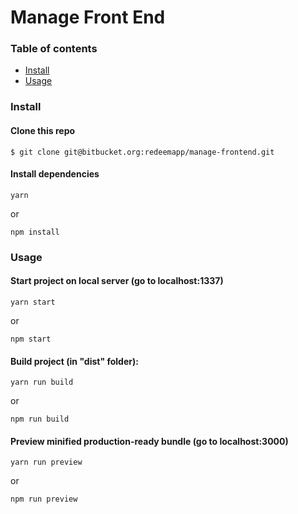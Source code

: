 ﻿# Manage Front End

### Table of contents

* [Install](#install)
* [Usage](#usage)

### Install

#### Clone this repo

```
$ git clone git@bitbucket.org:redeemapp/manage-frontend.git
```

#### Install dependencies

```
yarn
```
or
```
npm install
```

### Usage

#### Start project on local server (go to localhost:1337)

```
yarn start
```
or
```
npm start
```

#### Build project (in "dist" folder):

```
yarn run build
```
or
```
npm run build
```

#### Preview minified production-ready bundle (go to localhost:3000)

```
yarn run preview
```
or
```
npm run preview
```

